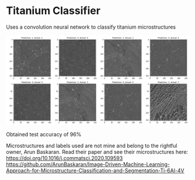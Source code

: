 # Titanium Classifier

Uses a convolution neural network to classify titanium microstructures

![Ti-microstructure classification prediction](prediction.png)

Obtained test accuracy of 96%

Microstructures and labels used are not mine and belong to the rightful owner, Arun Baskaran.
Read their paper and see their microstructures here:
https://doi.org/10.1016/j.commatsci.2020.109593
https://github.com/ArunBaskaran/Image-Driven-Machine-Learning-Approach-for-Microstructure-Classification-and-Segmentation-Ti-6Al-4V

